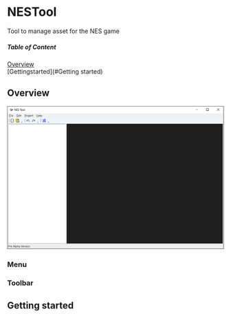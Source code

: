 # NESTool
Tool to manage asset for the NES game

##### Table of Content
 [Overview](#Overview)  
<a name="Overview"/>
 [Gettingstarted](#Getting started)  
<a name="Getting started"/>

## Overview

![](/Images/nestool.png)

### Menu

### Toolbar

## Getting started
